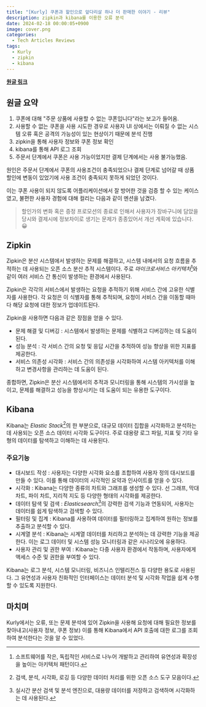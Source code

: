 ```yaml
---
title: "[Kurly] 쿠폰과 할인으로 앞다리살 하나 더 판매한 이야기 - 리뷰"
description: zipkin과 kibana를 이용한 오류 분석
date: 2024-02-18 00:00:05+0900
image: cover.png
categories:
  - Tech Articles Reviews
tags:
  - Kurly
  - zipkin
  - kibana
---
```


[**원글 링크**](https://helloworld.kurly.com/blog/%EC%BF%A0%ED%8F%B0%EA%B3%BC-%ED%95%A0%EC%9D%B8%EC%9C%BC%EB%A1%9C-%EC%95%9E%EB%8B%A4%EB%A6%AC%EC%82%B4-%ED%95%98%EB%82%98-%EB%8D%94-%ED%8C%90%EB%A7%A4%ED%95%9C-%EC%9D%B4%EC%95%BC%EA%B8%B0/)

## 원글 요약

1. 쿠폰에 대해 "주문 상품에 사용할 수 없는 쿠폰입니다"라는 보고가 들어옴.
2. 사용할 수 없는 쿠폰을 사용 시도한 경우로 사용자 UI 상에서는 이뤄질 수 없는 시스템 오류 혹은 공격의 가능성이 있는 현상이기 때문에 분석 진행
3. zipkin을 통해 사용자 정보와 쿠폰 정보 확인
4. kibana를 통해 API 로그 조회
5. 주문서 단계에서 쿠폰은 사용 가능이었지만 결제 단계에서는 사용 불가능했음.

원인은 주문서 단계에서 쿠폰의 사용조건이 충족되었으나 결제 단계로 넘어갈 때 상품 할인에 변동이 있었기에 사용 조건이 충족되지 못하게 되었던 것이다.

이는 쿠폰 사용이 되지 않도록 어플리케이션에서 잘 방어한 것을 검증 할 수 있는 케이스였고, 불편한 사용자 경험에 대해 컬리는 다음과 같이 멘션을 남겼다.

> 할인가의 변화 혹은 증정 프로모션의 종료로 인해서 사용자가 장바구니에 담았을 당시와 결제시에 정보차이로 생기는 문제가 종종있어서 개선 계획에 있습니다. 😀

## Zipkin

Zipkin은 분산 시스템에서 발생하는 문제를 해결하고, 시스템 내에서의 요청 흐름을 추적하는 데 사용되는 오픈 소스 분산 추적 시스템이다. 주로 _마이크로서비스 아키텍처_[^1]와 같이 여러 서비스 간 통신이 발생하는 환경에서 사용된다.
[^1]: 소프트웨어를 작은, 독립적인 서비스로 나누어 개발하고 관리하여 유연성과 확장성을 높이는 아키텍처 패턴이다.

Zipkin은 각각의 서비스에서 발생하는 요청을 추적하기 위해 서비스 간에 고유한 식별자를 사용한다. 각 요청은 이 식별자를 통해 추적되며, 요청이 서비스 간을 이동할 때마다 해당 요청에 대한 정보가 업데이트된다.

Zipkin을 사용하면 다음과 같은 장점을 얻을 수 있다.

- 문제 해결 및 디버깅 : 시스템에서 발생하는 문제를 식별하고 디버깅하는 데 도움이 된다.
- 성능 분석 : 각 서비스 간의 요청 및 응답 시간을 추적하여 성능 향상을 위한 지표를 제공한다.
- 서비스 의존성 시각화 : 서비스 간의 의존성을 시각화하여 시스템 아키텍처를 이해하고 변경사항을 관리하는 데 도움이 된다.

종합하면, Zipkin은 분산 시스템에서의 추적과 모니터링을 통해 시스템의 가시성을 높이고, 문제를 해결하고 성능을 향상시키는 데 도움이 되는 유용한 도구이다.

## Kibana

Kibana는 _Elastic Stack_[^2]의 한 부분으로, 대규모 데이터 집합을 시각화하고 분석하는 데 사용되는 오픈 소스 데이터 시각화 도구이다. 주로 대용량 로그 파일, 지표 및 기타 유형의 데이터를 탐색하고 이해하는 데 사용된다.

[^2]: 검색, 분석, 시각화, 로깅 등 다양한 데이터 처리를 위한 오픈 소스 도구 모음이다.

### 주요기능

- 대시보드 작성 : 사용자는 다양한 시각화 요소를 조합하여 사용자 정의 대시보드를 만들 수 있다. 이를 통해 데이터의 시각적인 요약과 인사이트를 얻을 수 있다.
- 시각화 : Kibana는 다양한 종류의 차트와 그래프를 생성할 수 있다. 선 그래프, 막대 차트, 파이 차트, 지리적 지도 등 다양한 형태의 시각화를 제공한다.
- 데이터 탐색 및 검색 : _Elasticsearch_[^3]의 강력한 검색 기능과 연동되어, 사용자는 데이터를 쉽게 탐색하고 검색할 수 있다.
- 필터링 및 집계 : Kibana를 사용하여 데이터를 필터링하고 집계하여 원하는 정보를 추출하고 분석할 수 있다.
- 시계열 분석 : Kibana는 시계열 데이터를 처리하고 분석하는 데 강력한 기능을 제공한다. 이는 로그 데이터 및 시스템 성능 모니터링과 같은 시나리오에 유용하다.
- 사용자 관리 및 권한 부여 : Kibana는 다중 사용자 환경에서 작동하며, 사용자에게 액세스 수준 및 권한을 부여할 수 있다.

[^3]: 실시간 분산 검색 및 분석 엔진으로, 대용량 데이터를 저장하고 검색하며 시각화하는 데 사용된다.

Kibana는 로그 분석, 시스템 모니터링, 비즈니스 인텔리전스 등 다양한 용도로 사용된다. 그 유연성과 사용자 친화적인 인터페이스는 데이터 분석 및 시각화 작업을 쉽게 수행할 수 있도록 지원한다.

## 마치며

Kurly에서는 오류, 또는 문제 분석에 있어 Zipkin을 사용해 요청에 대해 필요한 정보를 찾아내고(사용자 정보, 쿠폰 정보) 이를 통해 Kibana에서 API 호출에 대한 로그를 조회하여 분석한다는 것을 알 수 있었다.
